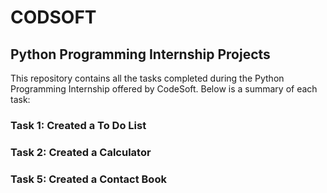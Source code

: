 # CODSOFT
## Python Programming Internship Projects

This repository contains all the tasks completed during the Python Programming Internship offered by CodeSoft. Below is a summary of each task:

### Task 1: Created a To Do List

### Task 2: Created a Calculator

### Task 5: Created a Contact Book

